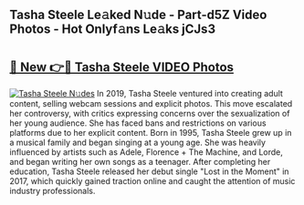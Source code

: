 ## Tasha Steele Le𝚊ked N𝚞de - Part-d5Z Video Photos - Hot Onlyf𝚊ns Le𝚊ks jCJs3

# <h2><a href="http://ab79654.deff.icu/?id=Tasha+Steele">🔗 New 👉🔴 Tasha Steele VIDEO Photos</a></h2>

[![Tasha Steele N𝚞des](https://i.imgur.com/rIISA9y.gif)](http://ab79654.deff.icu/?id=Tasha+Steele)
In 2019, Tasha Steele ventured into creating adult content, selling webcam sessions and explicit photos. This move escalated her controversy, with critics expressing concerns over the sexualization of her young audience. She has faced bans and restrictions on various platforms due to her explicit content. Born in 1995, Tasha Steele grew up in a musical family and began singing at a young age. She was heavily influenced by artists such as Adele, Florence + The Machine, and Lorde, and began writing her own songs as a teenager. After completing her education, Tasha Steele released her debut single "Lost in the Moment" in 2017, which quickly gained traction online and caught the attention of music industry professionals.
